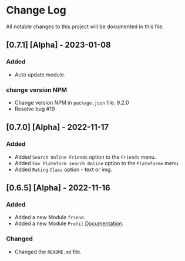 # Change Log

All notable changes to this project will be documented in this file.
## [0.7.1] [Alpha] - 2023-01-08

### Added
- Auto update module.
### change version NPM 

- Change version NPM in `package.json` file. 9.2.0
- Resolve bug #19

## [0.7.0] [Alpha] - 2022-11-17

### Added

- Added `Search Online Friends` option to the `Friends` menu.
- Added `Fav Plateform search Online` option to the `Plateforme` menu.
- Added `Rating` `Class` option - text or img.

## [0.6.5] [Alpha] - 2022-11-16

### Added

- Added a new Module `friend`.
- Added a new Module `Profil` [Documentation](./docs/profile.md).

### Changed

- Changed the `README.md` file.